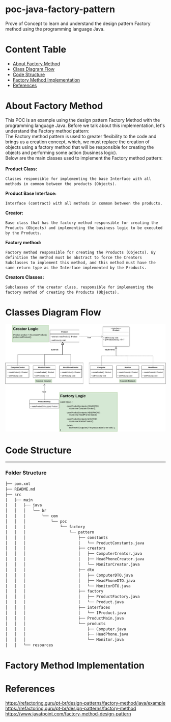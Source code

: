 # poc-java-factory-pattern
Prove of Concept to learn and understand the design pattern Factory method using the programming language Java.

Content Table
=====================

<!--ts-->
* [About Factory Method](#about)
* [Class Diagram Flow](#diagram)
* [Code Structure](#code)
* [Factory Method Implementation](#implementation)
* [References](#references)
<!--te-->

<div id="about"/>

About Factory Method
====================
This POC is an example using the design pattern Factory Method with the programming language Java.
Before we talk about this implementation, let's understand the Factory method pattern:
<br/>
The Factory method pattern is used to greater flexibility to the code and brings us a creation concept, which, we must replace the creation of objects using a factory method that will be responsible for creating the objects and performing some action (business logic). 
<br/>
Below are the main classes used to implement the Factory method pattern:
<br/>
<br/>
<b>Product Class:</b>
```
Classes responsible for implementing the base Interface with all methods in common between the products (Objects).
```
<b>Product Base Interface:</b>
```
Interface (contract) with all methods in common between the products.
```
<b>Creator:</b>
```
Base class that has the factory method responsible for creating the Products (Objects) and implementing the business logic to be executed by the Products.
```
<b>Factory method:</b>
```
Factory method responsible for creating the Products (Objects). By definition the method must be abstract to force the Creators Subclasses to implement this method, and this method must have the same return type as the Interface implemented by the Products.
```
<b>Creators Classes:</b>
```
Subclasses of the creator class, responsible for implementing the factory method of creating the Products (Objects).
```

<div id="diagram"/>

Classes Diagram Flow
=======
![alt Factory method Pattern](./architeture/FactoryMethodPattern.png)

<div id="code"/>

Code Structure
=====
___

### <b>Folder Structure</b>

```bash
├── pom.xml
├── README.md
├── src
│   ├── main
│   │   ├── java
│   │   │   └── br
│   │   │       └── com
│   │   │           └── poc
│   │   │               └── factory
│   │   │                   └── pattern
│   │   │                       ├── constants
│   │   │                       │   └── ProductConstants.java
│   │   │                       ├── creators
│   │   │                       │   ├── ComputerCreator.java
│   │   │                       │   ├── HeadPhoneCreator.java
│   │   │                       │   └── MonitorCreator.java
│   │   │                       ├── dto
│   │   │                       │   ├── ComputerDTO.java
│   │   │                       │   ├── HeadPhoneDTO.java
│   │   │                       │   └── MonitorDTO.java
│   │   │                       ├── factory
│   │   │                       │   ├── ProductFactory.java
│   │   │                       │   └── Product.java
│   │   │                       ├── interfaces
│   │   │                       │   └── IProduct.java
│   │   │                       ├── ProductMain.java
│   │   │                       └── products
│   │   │                           ├── Computer.java
│   │   │                           ├── HeadPhone.java
│   │   │                           └── Monitor.java
│   │   └── resources

```

<div id="implementation"/>

Factory Method Implementation
=============================


<div id="references"/>

References
=========
https://refactoring.guru/pt-br/design-patterns/factory-method/java/example
<br/>
https://refactoring.guru/pt-br/design-patterns/factory-method
<br/>
https://www.javatpoint.com/factory-method-design-pattern